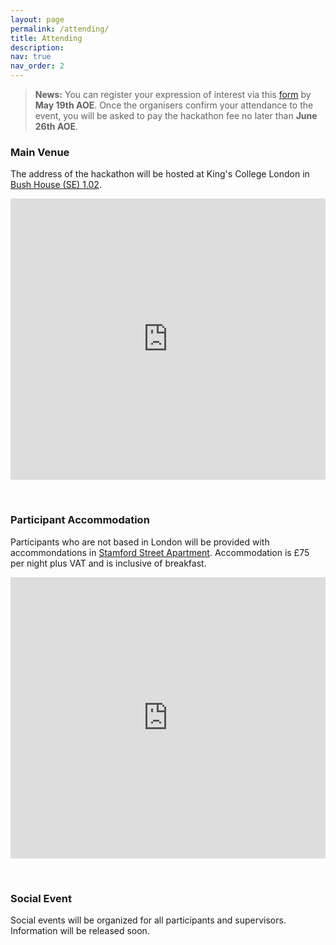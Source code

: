 ```yaml
---
layout: page
permalink: /attending/
title: Attending
description: 
nav: true
nav_order: 2
---
```


> **News:** You can register your expression of interest via this [form](https://forms.gle/aG2cSdGvCZYtTscE8) by <b>May 19th AOE</b>. Once the organisers confirm your attendance to the event, you will be asked to pay the hackathon fee no later than <b>June 26th AOE</b>.

### Main Venue

The address of the hackathon will be hosted at King's College London in [Bush House (SE) 1.02](https://internal.kcl.ac.uk/timetabling/room-info/bush-house/BHSEW1.02).

<iframe src="https://www.google.com/maps/embed?pb=!1m18!1m12!1m3!1d1047.8788606410665!2d-0.11718496323067136!3d51.51248514610677!2m3!1f0!2f0!3f0!3m2!1i1024!2i768!4f13.1!3m3!1m2!1s0x487604b57c3fffff%3A0x7cf28e36d5dddd5d!2sBush%20House!5e0!3m2!1sen!2suk!4v1679275195831!5m2!1sen!2suk" width="100%" height="450" style="border:0;" allowfullscreen="" loading="lazy" referrerpolicy="no-referrer-when-downgrade"></iframe>

&nbsp;

### Participant Accommodation

Participants who are not based in London will be provided with accommondations in [Stamford Street Apartment](https://www.kcl.ac.uk/accommodation/residences/stamford-street-apartments). Accommodation is £75 per night plus VAT and is inclusive of breakfast.

<iframe src="https://www.google.com/maps/embed?pb=!1m18!1m12!1m3!1d2483.424720452363!2d-0.11402608426292782!3d51.505423579634844!2m3!1f0!2f0!3f0!3m2!1i1024!2i768!4f13.1!3m3!1m2!1s0x487604b7468a0b35%3A0xf6c5bfd914f058da!2sStamford%20Street%20Apartments!5e0!3m2!1sen!2suk!4v1679275105438!5m2!1sen!2suk" width="100%" height="450" style="border:0;" allowfullscreen="" loading="lazy" referrerpolicy="no-referrer-when-downgrade"></iframe>

&nbsp;

### Social Event

Social events will be organized for all participants and supervisors. Information will be released soon.